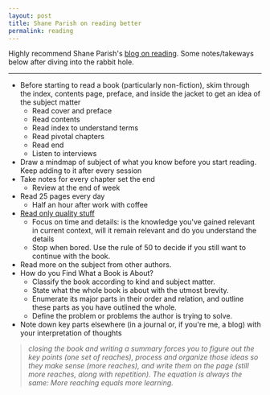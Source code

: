 ```yaml
---
layout: post
title: Shane Parish on reading better
permalink: reading
---
```

 
Highly recommend Shane Parish's [blog on reading](https://fs.blog/reading/). Some notes/takeways below after diving into the rabbit hole.

---

- Before starting to read a book (particularly non-fiction), skim through the index, contents page, preface, and inside the jacket to get an idea of the subject matter
	- Read cover and preface
	- Read contents
	- Read index to understand terms
	- Read pivotal chapters
	- Read end
	- Listen to interviews
- Draw a mindmap of subject of what you know before you start reading. Keep adding to it after every session
- Take notes for every chapter set the end
	- Review at the end of week
- Read 25 pages every day
	- Half an hour after work with coffee
- [Read only quality stuff](https://medium.com/personal-growth/what-you-spend-time-reading-changes-your-brain-ee2ab4f2aa17)
	- Focus on time and details: is the knowledge you've gained relevant in current context, will it remain relevant and do you understand the details
	- Stop when bored. Use the rule of 50 to decide if you still want to continue with the book.
- Read more on the subject from other authors.
- How do you Find What a Book is About?
	- Classify the book according to kind and subject matter. 
	- State what the whole book is about with the utmost brevity.
	- Enumerate its major parts in their order and relation, and outline these parts as you have outlined the whole. 
	- Define the problem or problems the author is trying to solve.
- Note down key parts elsewhere (in a journal or, if you're me, a blog) with your interpretation of thoughts
> *closing the book and writing a summary forces you to figure out the key points (one set of reaches), process and organize those ideas so they make sense (more reaches), and write them on the page (still more reaches, along with repetition). The equation is always the same: More reaching equals more learning.*
